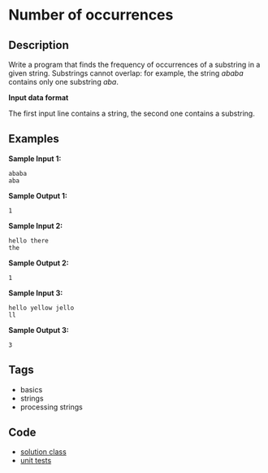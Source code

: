 # Number of occurrences

## Description
Write a program that finds the frequency of occurrences of a substring in a given string. Substrings cannot overlap: for example, the string _ababa_ contains only one substring _aba_.

**Input data format**

The first input line contains a string, the second one contains a substring.

## Examples
**Sample Input 1:**
```console
ababa
aba
```

**Sample Output 1:**
```console
1
```

**Sample Input 2:**
```console
hello there
the
```

**Sample Output 2:**
```console
1
```

**Sample Input 3:**
```console
hello yellow jello
ll
```

**Sample Output 3:**
```console
3
```

## Tags
- basics
- strings
- processing strings

## Code
- [solution class](./src/main/java/NumberOfOccurrences.java)
- [unit tests](./src/test/java/SomeParamTest.java)